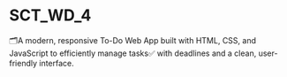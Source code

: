 # SCT_WD_4
🗂️A modern, responsive To-Do Web App built with HTML, CSS, and JavaScript to efficiently manage tasks✅ with deadlines and a clean, user-friendly interface.
